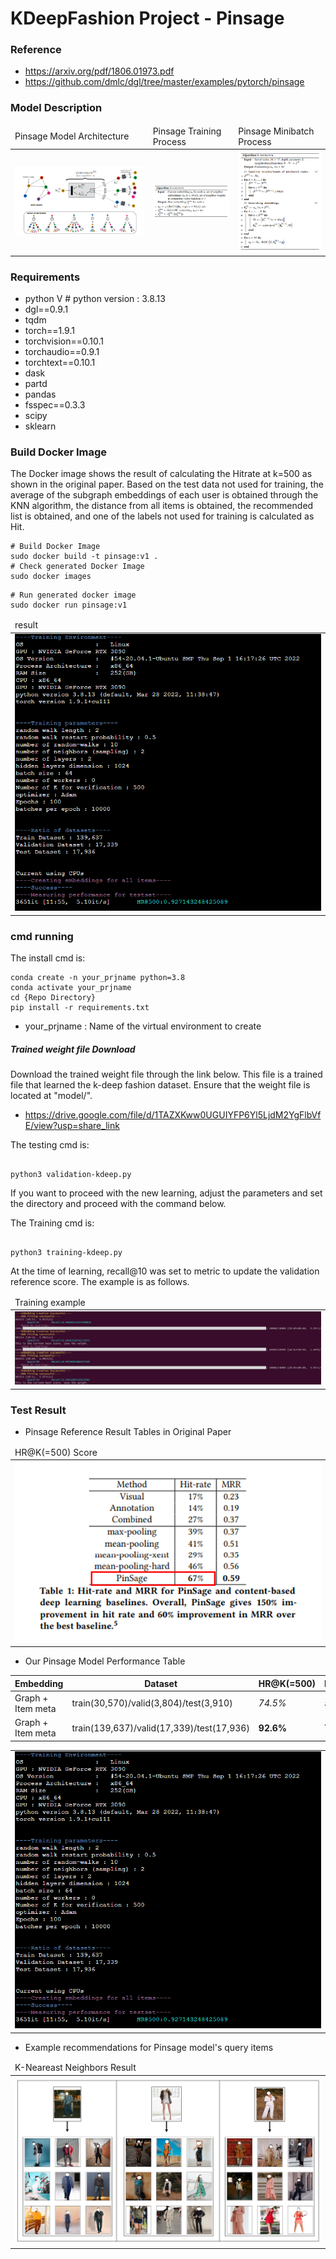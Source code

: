# KDeepFashion Project - Pinsage 

### Reference
- https://arxiv.org/pdf/1806.01973.pdf
- https://github.com/dmlc/dgl/tree/master/examples/pytorch/pinsage


### Model Description 
<table>
    <thead>
        <tr>
            <td>Pinsage Model Architecture</td>
            <td>Pinsage Training Process</td>
            <td>Pinsage Minibatch Process</td>
        </tr>
    </thead>
    <tbody>
        <tr>
            <td><img src="https://github.com/hyunyongPark/KDeep_Recommendation/blob/main/img/architecture.PNG"/></td>
            <td><img src="https://github.com/hyunyongPark/KDeep_Recommendation/blob/main/img/architecture2.PNG"/></td>
            <td><img src="https://github.com/hyunyongPark/KDeep_Recommendation/blob/main/img/architecture3.PNG"/></td>
        </tr>
    </tbody>
</table>



### Requirements
- python V  # python version : 3.8.13
- dgl==0.9.1
- tqdm
- torch==1.9.1
- torchvision==0.10.1
- torchaudio==0.9.1
- torchtext==0.10.1
- dask
- partd
- pandas
- fsspec==0.3.3
- scipy
- sklearn


### Build Docker Image
The Docker image shows the result of calculating the Hitrate at k=500 as shown in the original paper. 
Based on the test data not used for training, the average of the subgraph embeddings of each user is obtained through the KNN algorithm, the distance from all items is obtained, the recommended list is obtained, and one of the labels not used for training is calculated as Hit.
```
# Build Docker Image
sudo docker build -t pinsage:v1 .
# Check generated Docker Image
sudo docker images
```

```
# Run generated docker image
sudo docker run pinsage:v1
```

<table>
    <thead>
        <tr>
            <td>result</td>
        </tr>
    </thead>
    <tbody>
        <tr>
            <td><img src="https://github.com/hyunyongPark/KDeep_Recommendation/blob/main/img/performance_K500.PNG"/></td>
        </tr>
    </tbody>
</table>



### cmd running

The install cmd is:
```
conda create -n your_prjname python=3.8
conda activate your_prjname
cd {Repo Directory}
pip install -r requirements.txt
```
- your_prjname : Name of the virtual environment to create


##### Trained weight file Download 
Download the trained weight file through the link below.
This file is a trained file that learned the k-deep fashion dataset.
Ensure that the weight file is located at "model/".
- https://drive.google.com/file/d/1TAZXKww0UGUIYFP6Yl5LjdM2YgFlbVfE/view?usp=share_link

The testing cmd is: 
```

python3 validation-kdeep.py 

```

If you want to proceed with the new learning, adjust the parameters and set the directory and proceed with the command below.

The Training cmd is:
```

python3 training-kdeep.py 

```

At the time of learning, recall@10 was set to metric to update the validation reference score. The example is as follows.

<table>
    <thead>
        <tr>
            <td>Training example</td>
        </tr>
    </thead>
    <tbody>
        <tr>
            <td><img src="https://github.com/hyunyongPark/KDeep_Recommendation/blob/main/img/training_log.PNG"/></td>
        </tr>
    </tbody>
</table>


### Test Result
- Pinsage Reference Result Tables in Original Paper
<table>
    <thead>
        <tr>
            <td>HR@K(=500) Score</td>
        </tr>
    </thead>
    <tbody>
        <tr>
            <td><img src="https://github.com/hyunyongPark/KDeep_Recommendation/blob/main/img/performance_paper.PNG"/></td>
        </tr>
    </tbody>
</table>


- Our Pinsage Model Performance Table

|Embedding|Dataset|HR@K(=500)|HR@K(=50)|HR@K(=30)|
|---|---|---|---|---|
|Graph + Item meta|train(30,570)/valid(3,804)/test(3,910)|*74.5%*|*54.8%*|*38.2%*|
|Graph + Item meta|train(139,637)/valid(17,339)/test(17,936)|**92.6%**|**74.8%**|**49.6%**|

<table>
    </thead>
    <tbody>
        <tr>
            <td><img src="https://github.com/hyunyongPark/KDeep_Recommendation/blob/main/img/performance_K500.PNG"/></td>
        </tr>
    </tbody>
</table>

- Example recommendations for Pinsage model's query items
<table>
    <thead>
        <tr>
            <td>K-Neareast Neighbors Result</td>
        </tr>
    </thead>
    <tbody>
        <tr>
            <td><img src="https://github.com/hyunyongPark/KDeep_Recommendation/blob/main/img/example1.png"/></td>
        </tr>
    </tbody>
</table>
